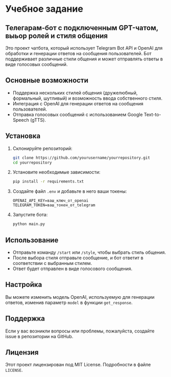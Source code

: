 # Учебное  задание
## Телегарам-бот с подключенным GPT-чатом, выьор ролей и стиля общения

Это проект чатбота, который использует Telegram Bot API и OpenAI для обработки и генерации ответов на сообщения пользователей. Бот поддерживает различные стили общения и может отправлять ответы в виде голосовых сообщений.

## Основные возможности

- Поддержка нескольких стилей общения (дружелюбный, формальный, шутливый) и возможность ввода собственного стиля.
- Интеграция с OpenAI для генерации ответов на сообщения пользователей.
- Отправка голосовых сообщений с использованием Google Text-to-Speech (gTTS).

## Установка

1. Склонируйте репозиторий:

   ```bash
   git clone https://github.com/yourusername/yourrepository.git
   cd yourrepository
   ```

2. Установите необходимые зависимости:

   ```bash
   pip install -r requirements.txt
   ```

3. Создайте файл `.env` и добавьте в него ваши токены:

   ```
   OPENAI_API_KEY=ваш_ключ_от_openai
   TELEGRAM_TOKEN=ваш_токен_от_telegram
   ```

4. Запустите бота:

   ```bash
   python main.py
   ```

## Использование

- Отправьте команду `/start` или `/style`, чтобы выбрать стиль общения.
- После выбора стиля отправьте сообщение, и бот ответит в соответствии с выбранным стилем.
- Ответ будет отправлен в виде голосового сообщения.

## Настройка

Вы можете изменить модель OpenAI, используемую для генерации ответов, изменив параметр `model` в функции `get_response`.

## Поддержка

Если у вас возникли вопросы или проблемы, пожалуйста, создайте issue в репозитории на GitHub.

## Лицензия

Этот проект лицензирован под MIT License. Подробности в файле `LICENSE`.
